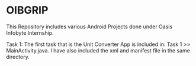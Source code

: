 # OIBGRIP
This Repository includes various Android Projects done under Oasis Infobyte Internship. 

Task 1: The first task that is the Unit Converter App is included in: Task 1 >> MainActivity.java. I have also included the xml and manifest file in the same directory.

